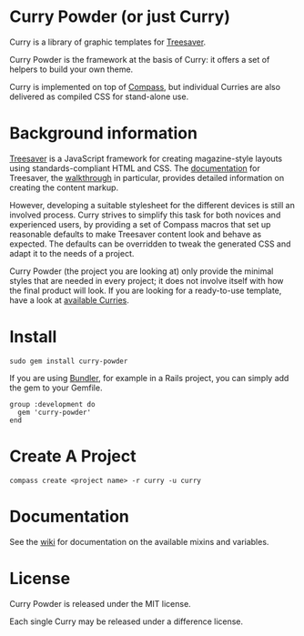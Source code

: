 Curry Powder (or just Curry)
============================

Curry is a library of graphic templates for [Treesaver](http://treesaverjs.com/).

Curry Powder is the framework at the basis of Curry: it offers a set of helpers
to build your own theme.

Curry is implemented on top of [Compass](http://compass-style.org/), but
individual Curries are also delivered as compiled CSS for stand-alone use.

Background information
======================

[Treesaver](http://treesaverjs.com/) is a JavaScript framework for creating
magazine-style layouts using standards-compliant HTML and CSS. The
[documentation](https://github.com/Treesaver/treesaver/wiki) for Treesaver,
the [walkthrough](https://github.com/Treesaver/treesaver/wiki/Walkthrough) in
particular, provides detailed information on creating the content markup.

However, developing a suitable stylesheet for the different devices is still
an involved process. Curry strives to simplify this task for both novices
and experienced users, by providing a set of Compass macros that set up
reasonable defaults to make Treesaver content look and behave as expected.
The defaults can be overridden to tweak the generated CSS and adapt it to the
needs of a project.

Curry Powder (the project you are looking at) only provide the minimal styles
that are needed in every project; it does not involve itself with how the
final product will look. If you are looking for a ready-to-use template, have
a look at [available Curries](https://github.com/zephirworks/curry-powder/wiki).

Install
=======

    sudo gem install curry-powder

If you are using [Bundler](http://gembundler.com/), for example in a Rails project,
you can simply add the gem to your Gemfile.

    group :development do
      gem 'curry-powder'
    end

Create A Project
================

    compass create <project name> -r curry -u curry

Documentation
=============

See the [wiki](https://github.com/zephirworks/curry-powder/wiki) for documentation on the available
mixins and variables.

License
=======

Curry Powder is released under the MIT license.

Each single Curry may be released under a difference license.
